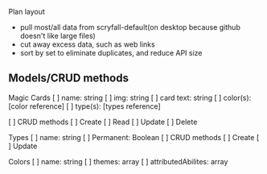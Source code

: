 Plan layout
- pull most/all data from scryfall-default(on desktop because github doesn't like large files)
- cut away excess data, such as web links
- sort by set to eliminate duplicates, and reduce API size

Models/CRUD methods
-------------

Magic Cards
[ ] name: string
[ ] img: string
[ ] card text: string
[ ] color(s): [color reference]
[ ] type(s): [types reference]

[ ] CRUD methods
    [ ] Create
    [ ] Read
    [ ] Update
    [ ] Delete

Types
[ ] name: string
[ ] Permanent: Boolean
[ ] CRUD methods
    [ ] Create
    [ ] Update

Colors
[ ] name: string
[ ] themes: array
[ ] attributedAbilites: array


